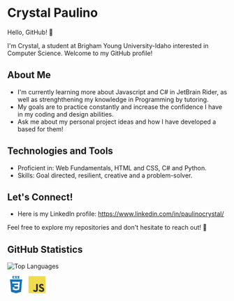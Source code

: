 
# Crystal Paulino

Hello, GitHub! 👋

I'm Crystal, a student at Brigham Young University-Idaho interested in Computer Science. Welcome to my GitHub profile!

## About Me

- I'm currently learning more about Javascript and C# in JetBrain Rider, as well as strenghthening my knowledge in Programming by tutoring.
- My goals are to practice constantly and increase the confidence I have in my coding and design abilities.
- Ask me about my personal project ideas and how I have developed a based for them!

## Technologies and Tools

- Proficient in: Web Fundamentals, HTML and CSS, C# and Python.
- Skills:  Goal directed, resilient, creative and a problem-solver.

## Let's Connect!

- Here is my LinkedIn profile: https://www.linkedin.com/in/paulinocrystal/
  
Feel free to explore my repositories and don't hesitate to reach out! 🚀

## GitHub Statistics

![Top Languages](https://github-readme-stats.vercel.app/api/top-langs/?username=cryspaulino&layout=compact)

<div>
    <img src="https://github.com/devicons/devicon/blob/master/icons/css3/css3-plain-wordmark.svg"  title="CSS3" alt="CSS" width="40" height="40"/>&nbsp;
    <img src="https://github.com/devicons/devicon/blob/master/icons/javascript/javascript-original.svg" title="JavaScript" alt="JavaScript" width="40" height="40"/>&nbsp;
</div>
